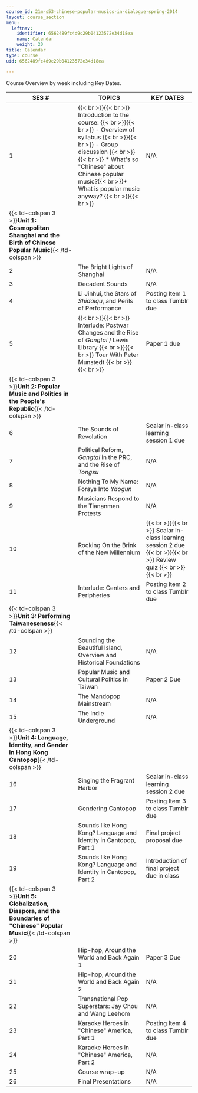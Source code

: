 ```yaml
---
course_id: 21m-s53-chinese-popular-musics-in-dialogue-spring-2014
layout: course_section
menu:
  leftnav:
    identifier: 6562489fc4d9c29b04123572e34d18ea
    name: Calendar
    weight: 20
title: Calendar
type: course
uid: 6562489fc4d9c29b04123572e34d18ea

---
```


Course Overview by week including Key Dates.

| SES # | TOPICS | KEY DATES |
| --- | --- | --- |
| 1 |  {{< br >}}{{< br >}} Introduction to the course: {{< br >}}{{< br >}} \- Overview of syllabus {{< br >}}{{< br >}} \- Group discussion {{< br >}}{{< br >}} *   What's so "Chinese" about Chinese popular music?{{< br >}}*   What is popular music anyway? {{< br >}}{{< br >}}  | N/A |
| {{< td-colspan 3 >}}**Unit 1: Cosmopolitan Shanghai and the Birth of Chinese Popular Music**{{< /td-colspan >}} |||
| 2 | The Bright Lights of Shanghai | N/A |
| 3 | Decadent Sounds | N/A |
| 4 | Li Jinhui, the Stars of _Shidaiqu_, and Perils of Performance | Posting Item 1 to class Tumblr due |
| 5 |  {{< br >}}{{< br >}} Interlude: Postwar Changes and the Rise of _Gangtai_ / Lewis Library {{< br >}}{{< br >}} Tour With Peter Munstedt {{< br >}}{{< br >}}  | Paper 1 due |
| {{< td-colspan 3 >}}**Unit 2: Popular Music and Politics in the People's Republic**{{< /td-colspan >}} |||
| 6 | The Sounds of Revolution | Scalar in-class learning session 1 due |
| 7 | Political Reform, _Gangtai_ in the PRC, and the Rise of _Tongsu_ | N/A |
| 8 | Nothing To My Name: Forays Into _Yaogun_ | N/A |
| 9 | Musicians Respond to the Tiananmen Protests | N/A |
| 10 | Rocking On the Brink of the New Millennium |  {{< br >}}{{< br >}} Scalar in-class learning session 2 due {{< br >}}{{< br >}} Review quiz {{< br >}}{{< br >}}  |
| 11 | Interlude: Centers and Peripheries | Posting Item 2 to class Tumblr due |
| {{< td-colspan 3 >}}**Unit 3: Performing Taiwaneseness**{{< /td-colspan >}} |||
| 12 | Sounding the Beautiful Island, Overview and Historical Foundations | N/A |
| 13 | Popular Music and Cultural Politics in Taiwan | Paper 2 Due |
| 14 | The Mandopop Mainstream | N/A |
| 15 | The Indie Underground | N/A |
| {{< td-colspan 3 >}}**Unit 4: Language, Identity, and Gender in Hong Kong Cantopop**{{< /td-colspan >}} |||
| 16 | Singing the Fragrant Harbor | Scalar in-class learning session 2 due |
| 17 | Gendering Cantopop | Posting Item 3 to class Tumblr due |
| 18 | Sounds like Hong Kong? Language and Identity in Cantopop, Part 1 | Final project proposal due |
| 19 | Sounds like Hong Kong? Language and Identity in Cantopop, Part 2 | Introduction of final project due in class |
| {{< td-colspan 3 >}}**Unit 5: Globalization, Diaspora, and the Boundaries of "Chinese" Popular Music**{{< /td-colspan >}} |||
| 20 | Hip-hop, Around the World and Back Again 1 | Paper 3 Due |
| 21 | Hip-hop, Around the World and Back Again 2 | N/A |
| 22 | Transnational Pop Superstars: Jay Chou and Wang Leehom | N/A |
| 23 | Karaoke Heroes in "Chinese" America, Part 1 | Posting Item 4 to class Tumblr due |
| 24 | Karaoke Heroes in "Chinese" America, Part 2 | N/A |
| 25 | Course wrap-up | N/A |
| 26 | Final Presentations | N/A